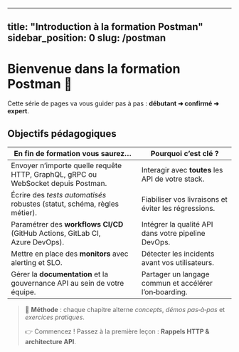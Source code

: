 ---

title: "Introduction à la formation Postman"
sidebar\_position: 0
slug: /postman
--------------

# Bienvenue dans la formation **Postman** 📨

Cette série de pages va vous guider pas à pas : **débutant ➜ confirmé ➜ expert**.

## Objectifs pédagogiques

| En fin de formation vous saurez…                                                  | Pourquoi c’est clé ?                                   |
| --------------------------------------------------------------------------------- | ------------------------------------------------------ |
| Envoyer n’importe quelle requête HTTP, GraphQL, gRPC ou WebSocket depuis Postman. | Interagir avec **toutes** les API de votre stack.      |
| Écrire des *tests automatisés* robustes (statut, schéma, règles métier).          | Fiabiliser vos livraisons et éviter les régressions.   |
| Paramétrer des **workflows CI/CD** (GitHub Actions, GitLab CI, Azure DevOps).     | Intégrer la qualité API dans votre pipeline DevOps.    |
| Mettre en place des **monitors** avec alerting et SLO.                            | Détecter les incidents avant vos utilisateurs.         |
| Gérer la **documentation** et la gouvernance API au sein de votre équipe.         | Partager un langage commun et accélérer l’on‑boarding. |

> 📝 **Méthode** : chaque chapitre alterne *concepts*, *démos pas‑à‑pas* et *exercices pratiques*.
>
> 👉 Commencez ! Passez à la première leçon : **Rappels HTTP & architecture API**.
